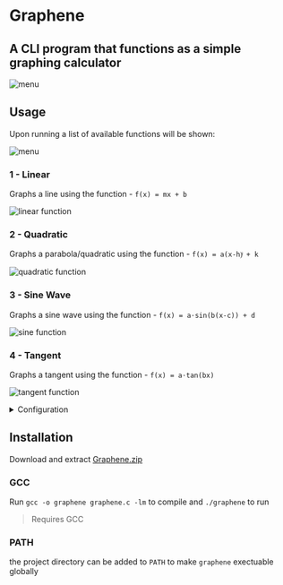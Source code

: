 # Graphene

## A CLI program that functions as a simple graphing calculator


![menu](images/title.png)

## Usage

Upon running a list of available functions will be shown:

![menu](images/menu.png)

### 1 - Linear
Graphs a line using the function - ```f(x) = mx + b```

![linear function](images/linered.png)

###  2 - Quadratic
Graphs a parabola/quadratic using the function - ```f(x) = a(x-h)ͥ + k```

![quadratic function](images/quadred.png)
###  3 - Sine Wave
Graphs a sine wave using the function - ```f(x) = a⋅sin(b(x-c)) + d```

![sine function](images/sinered.png)
###  4 - Tangent
Graphs a tangent using the function - ```f(x) = a⋅tan(bx)```

![tangent function](images/tanred.png)
<details>
<Summary>Configuration</Summary>



### The color of any graphed function can be changed to any of the following colors:

### Red

![Red](images/linered.png)

### Magenta

![Magenta](images/linemagenta.png)

### Blue

![Blue](images/lineblue.png)
</details>

## Installation
Download and extract [Graphene.zip](Graphene.zip)
### GCC
Run ```gcc -o graphene graphene.c -lm``` to compile and ```./graphene``` to run
>Requires GCC
### PATH
the project directory can be added to ```PATH``` to make ```graphene``` exectuable globally
